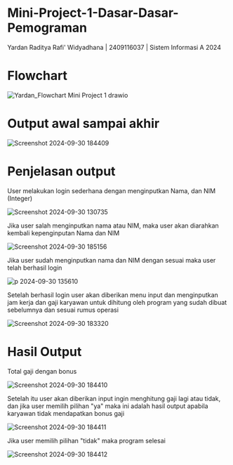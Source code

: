 # Mini-Project-1-Dasar-Dasar-Pemograman
Yardan Raditya Rafi' Widyadhana | 2409116037 | Sistem Informasi A 2024
# Flowchart
![Yardan_Flowchart Mini Project 1 drawio](https://github.com/user-attachments/assets/6cb88edd-994e-4e13-a652-24b55135e5a9)
# Output awal sampai akhir
![Screenshot 2024-09-30 184409](https://github.com/user-attachments/assets/f1f510b3-fe6c-4201-856d-5da07930fab5)
# Penjelasan output
User melakukan login sederhana dengan menginputkan Nama, dan NIM (Integer)
   
![Screenshot 2024-09-30 130735](https://github.com/user-attachments/assets/bd41fa25-5f77-479a-aaff-2bc5e8ec24c0)

Jika user salah menginputkan nama atau NIM, maka user akan diarahkan kembali kepenginputan Nama dan NIM
   
![Screenshot 2024-09-30 185156](https://github.com/user-attachments/assets/77f06804-5c00-4e57-9aab-837b26838ff5)

Jika user sudah menginputkan nama dan NIM dengan sesuai maka user telah berhasil login

![p 2024-09-30 135610](https://github.com/user-attachments/assets/c32098a3-c5fa-475a-a18b-edfd3324f4e4)

Setelah berhasil login user akan diberikan menu input dan menginputkan jam kerja dan gaji karyawan untuk dihitung oleh program yang sudah dibuat sebelumnya dan sesuai rumus operasi

![Screenshot 2024-09-30 183320](https://github.com/user-attachments/assets/ec6e7f85-4ab3-45da-85be-86f5bf65ba58)

# Hasil Output
Total gaji dengan bonus

![Screenshot 2024-09-30 184410](https://github.com/user-attachments/assets/75876a33-d9d6-4b93-ad14-81086eebab9d)

Setelah itu user akan diberikan input ingin menghitung gaji lagi atau tidak, dan jika user memilih pilihan "ya" maka ini adalah hasil output apabila karyawan tidak mendapatkan bonus gaji

![Screenshot 2024-09-30 184411](https://github.com/user-attachments/assets/46e66fdb-f37a-40c3-b1cf-4f4e6db0d8f7)

Jika user memilih pilihan "tidak" maka program selesai

![Screenshot 2024-09-30 184412](https://github.com/user-attachments/assets/f6b0a146-f550-4047-85b1-8927dd90049f)


